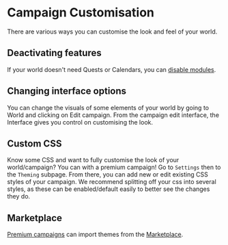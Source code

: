 # Campaign Customisation

There are various ways you can customise the look and feel of your world.

## Deactivating features

If your world doesn't need Quests or Calendars, you can [disable modules](/advanced/disabling-modules).

## Changing interface options

You can change the visuals of some elements of your world by going to World and clicking on Edit campaign. From the campaign edit interface, the Interface gives you control on customising the look.

## Custom CSS

Know some CSS and want to fully customise the look of your world/campaign? You can with a premium campaign! Go to `Settings` then to the `Theming` subpage. From there, you can add new or edit existing CSS styles of your campaign. We recommend splitting off your css into several styles, as these can be enabled/default easily to better see the changes they do.

## Marketplace

[Premium campaigns](https://kanka.io/premium) can import themes from the [Marketplace](https://marketplace.kanka.io).
